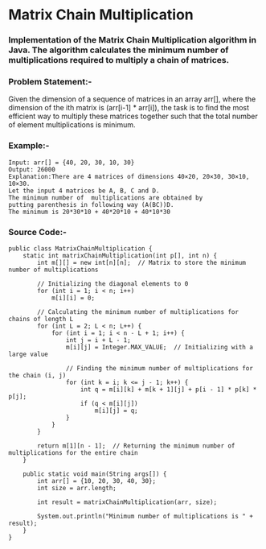 # Matrix Chain Multiplication 
### Implementation of the Matrix Chain Multiplication algorithm in Java. The algorithm calculates the minimum number of multiplications required to multiply a chain of matrices.

### Problem Statement:- 
Given the dimension of a sequence of matrices in an array arr[], where the dimension of the ith matrix is (arr[i-1] * arr[i]), the task is to find the most efficient way to multiply these matrices together such that the total number of element multiplications is minimum.

### Example:- 

~~~
Input: arr[] = {40, 20, 30, 10, 30}
Output: 26000
Explanation:There are 4 matrices of dimensions 40×20, 20×30, 30×10, 10×30.
Let the input 4 matrices be A, B, C and D.
The minimum number of  multiplications are obtained by 
putting parenthesis in following way (A(BC))D.
The minimum is 20*30*10 + 40*20*10 + 40*10*30
~~~

### Source Code:- 

~~~
public class MatrixChainMultiplication {
    static int matrixChainMultiplication(int p[], int n) {
        int m[][] = new int[n][n];  // Matrix to store the minimum number of multiplications

        // Initializing the diagonal elements to 0
        for (int i = 1; i < n; i++)
            m[i][i] = 0;

        // Calculating the minimum number of multiplications for chains of length L
        for (int L = 2; L < n; L++) {
            for (int i = 1; i < n - L + 1; i++) {
                int j = i + L - 1;
                m[i][j] = Integer.MAX_VALUE;  // Initializing with a large value

                // Finding the minimum number of multiplications for the chain (i, j)
                for (int k = i; k <= j - 1; k++) {
                    int q = m[i][k] + m[k + 1][j] + p[i - 1] * p[k] * p[j];
                    if (q < m[i][j])
                        m[i][j] = q;
                }
            }
        }

        return m[1][n - 1];  // Returning the minimum number of multiplications for the entire chain
    }

    public static void main(String args[]) {
        int arr[] = {10, 20, 30, 40, 30};
        int size = arr.length;

        int result = matrixChainMultiplication(arr, size);

        System.out.println("Minimum number of multiplications is " + result);
    }
}

~~~
